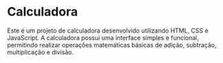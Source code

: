 # Calculadora
Este é um projeto de calculadora desenvolvido utilizando HTML, CSS e JavaScript. A calculadora possui uma interface simples e funcional, permitindo realizar operações matemáticas básicas de adição, subtração, multiplicação e divisão.
